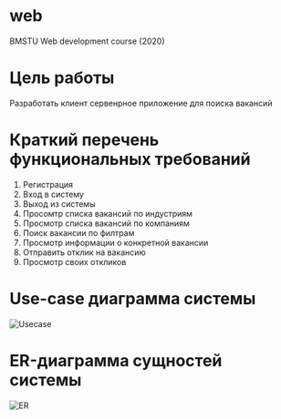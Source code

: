 # web
BMSTU Web development course (2020)


# Цель работы

Разработать клиент сервенрное приложение для поиска вакансий


# Краткий перечень функциональных требований

1. Регистрация
2. Вход в систему
3. Выход из системы
4. Просомтр списка вакансий по индустриям
5. Просмотр списка вакансий по компаниям
6. Поиск вакансии по филтрам
7. Просмотр информации о конкретной вакансии
8. Отправить отклик на вакансию
9. Просмотр своих откликов


# Use-case диаграмма системы

![Usecase](../blob/main/docs/usecase.png?raw=true)


# ER-диаграмма сущностей системы

![ER](../blob/main/docs/er.png?raw=true)
